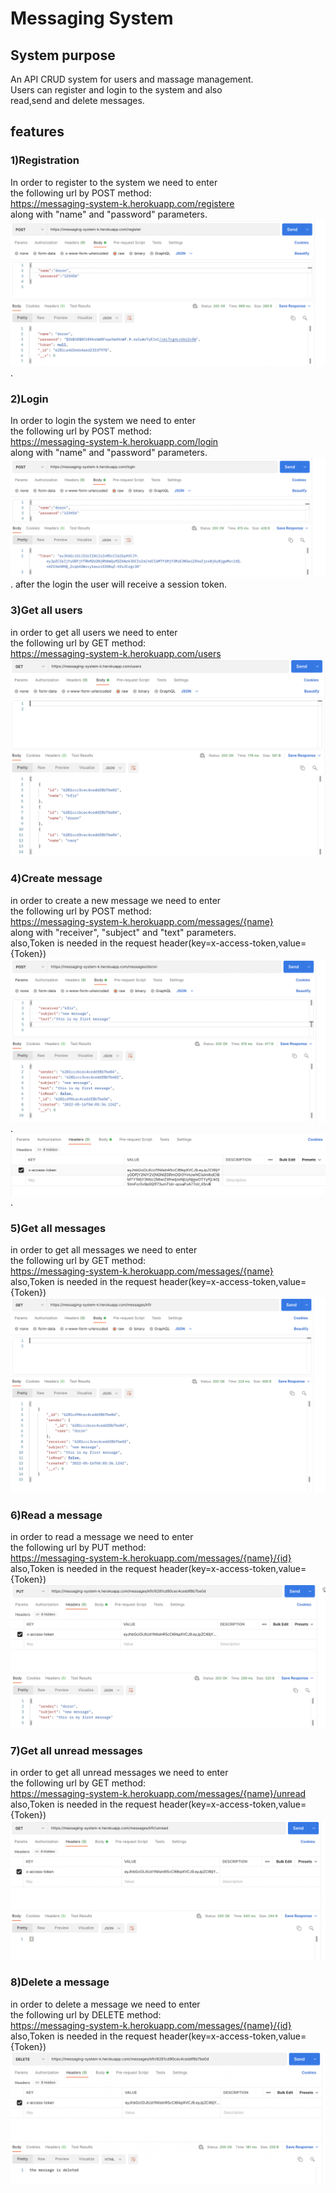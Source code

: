 # Messaging System

## System purpose
An API CRUD system for users and massage management.  
Users can register and login to the system and also  
read,send and delete messages.  

## features


### 1)Registration
In order to register to the system we need to enter  
the following url by POST method:  
https://messaging-system-k.herokuapp.com/registere  
along with "name" and "password" parameters.
![alt text for screen readers](./assets/registration.jpeg "system registration example").


### 2)Login
In order to login the system  we need to enter  
the following url by POST method:  
https://messaging-system-k.herokuapp.com/login  
along with "name" and "password" parameters.
![alt text for screen readers](/assets/login.jpeg "system login example").
after the login the user will receive a session token.  

### 3)Get all users
in order to get all users we need to enter  
the following url by GET method:  
https://messaging-system-k.herokuapp.com/users  
![alt text for screen readers](/assets/get_all_users.jpeg "get all messages example")



### 4)Create message
in order to create a new message we need to enter  
the following url by POST method:  
https://messaging-system-k.herokuapp.com/messages/{name}   
along with "receiver", "subject" and "text" parameters.    
also,Token is needed in the request header(key=x-access-token,value={Token})  
![alt text for screen readers](/assets/create_message1.jpeg "create message example").
![alt text for screen readers](/assets/create_message2.jpeg "create message example").


### 5)Get all messages
in order to get all messages we need to enter  
the following url by GET method:  
https://messaging-system-k.herokuapp.com/messages/{name}  
also,Token is needed in the request header(key=x-access-token,value={Token})
![alt text for screen readers](/assets/get_all_messages.jpeg "get all messages example")


### 6)Read a message
in order to read a message we need to enter  
the following url by PUT method:  
https://messaging-system-k.herokuapp.com/messages/{name}/{id} 
also,Token is needed in the request header(key=x-access-token,value={Token})  
![alt text for screen readers](/assets/read_message.jpeg "read a messages example")


### 7)Get all unread messages
in order to get all unread messages we need to enter  
the following url by GET method:  
https://messaging-system-k.herokuapp.com/messages/{name}/unread  
also,Token is needed in the request header(key=x-access-token,value={Token})  
![alt text for screen readers](/assets/get_all_unread_messages.jpeg "get all unread messages example")  
  


### 8)Delete a message
in order to delete a message we need to enter  
the following url by DELETE method:  
https://messaging-system-k.herokuapp.com/messages/{name}/{id} 
also,Token is needed in the request header(key=x-access-token,value={Token})  
![alt text for screen readers](/assets/delete.jpeg "delete a messages example")
